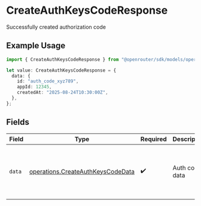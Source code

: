 # CreateAuthKeysCodeResponse

Successfully created authorization code

## Example Usage

```typescript
import { CreateAuthKeysCodeResponse } from "@openrouter/sdk/models/operations";

let value: CreateAuthKeysCodeResponse = {
  data: {
    id: "auth_code_xyz789",
    appId: 12345,
    createdAt: "2025-08-24T10:30:00Z",
  },
};
```

## Fields

| Field                                                                                  | Type                                                                                   | Required                                                                               | Description                                                                            | Example                                                                                |
| -------------------------------------------------------------------------------------- | -------------------------------------------------------------------------------------- | -------------------------------------------------------------------------------------- | -------------------------------------------------------------------------------------- | -------------------------------------------------------------------------------------- |
| `data`                                                                                 | [operations.CreateAuthKeysCodeData](../../models/operations/createauthkeyscodedata.md) | :heavy_check_mark:                                                                     | Auth code data                                                                         | {<br/>"id": "auth_code_xyz789",<br/>"app_id": 12345,<br/>"created_at": "2025-08-24T10:30:00Z"<br/>} |